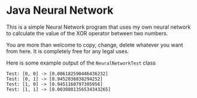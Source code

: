 # Java Neural Network
This is a simple Neural Network program that uses my own neural network to calculate the value of the XOR operator between two numbers.

You are more than welcome to copy, change, delete whatever you want from here. It is completely free for any legal uses.

Here is some example output of the `NeuralNetworkTest` class
```
Test: [0, 0] -> [0.006182590446436232]  
Test: [0, 1] -> [0.9452036838294252]  
Test: [1, 0] -> [0.9451160797305956]  
Test: [1, 1] -> [0.0030801356534343265]
```